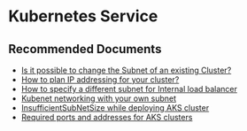<properties
    pageTitle="Subnet related issues"
    description="Subnet related issues issues"
    service="microsoft.containerservices"
    resource="managedclusters"
    authors="ChiragPavecha"
    ms.author="chiragpa"
    displayOrder=""
    selfHelpType="generic"
    supportTopicIds="32683763"
    resourceTags="linux"
    productPesIds="16450"
    cloudEnvironments="public, fairfax, usnat, ussec"
    articleId="networking-connectivity-subnet-issues"
	ownershipId="Compute_AzureKubernetesService"
/>

# Kubernetes Service

## **Recommended Documents**

* [Is it possible to change the Subnet of an existing Cluster?](https://stackoverflow.com/questions/55388330/is-it-possible-to-change-subnet-in-azure-aks-deployment)<br>
* [How to plan IP addressing for your cluster?](https://docs.microsoft.com/azure/aks/configure-azure-cni#plan-ip-addressing-for-your-cluster)<br>
* [How to specify a different subnet for Internal load balancer](https://docs.microsoft.com/azure/aks/internal-lb#specify-a-different-subnet)<br>
* [Kubenet networking with your own subnet](https://docs.microsoft.com/azure/aks/configure-kubenet#overview-of-kubenet-networking-with-your-own-subnet)<br>
* [InsufficientSubNetSize while deploying AKS cluster](https://docs.microsoft.com/azure/aks/troubleshooting#im-getting-an-insufficientsubnetsize-error-while-deploying-an-aks-cluster-with-advanced-networking-what-should-i-do)<br>
* [Required ports and addresses for AKS clusters](https://docs.microsoft.com/azure/aks/limit-egress-traffic#required-ports-and-addresses-for-aks-clusters)<br>
